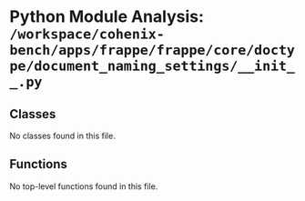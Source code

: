 # Python Module Analysis: `/workspace/cohenix-bench/apps/frappe/frappe/core/doctype/document_naming_settings/__init__.py`

## Classes

No classes found in this file.


## Functions

No top-level functions found in this file.
